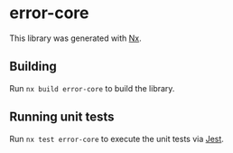 # error-core

This library was generated with [Nx](https://nx.dev).

## Building

Run `nx build error-core` to build the library.

## Running unit tests

Run `nx test error-core` to execute the unit tests via [Jest](https://jestjs.io).

